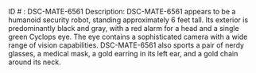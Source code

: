 ID # : DSC-MATE-6561
Description: DSC-MATE-6561 appears to be a humanoid security robot, standing approximately 6 feet tall. Its exterior is predominantly black and gray, with a red alarm for a head and a single green Cyclops eye. The eye contains a sophisticated camera with a wide range of vision capabilities. DSC-MATE-6561 also sports a pair of nerdy glasses, a medical mask, a gold earring in its left ear, and a gold chain around its neck.